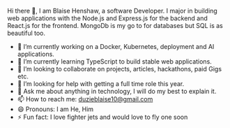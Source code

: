  Hi there 👋,
 I am  Blaise Henshaw, a software Developer. 
 I major in building web applications with the Node.js and Express.js for the backend and React.js for the frontend. 
 MongoDb is my go to for databases but SQL is as beautiful too.

 
- 🔭 I’m currently working on a Docker, Kubernetes, deployment and AI applications.
- 🌱 I’m currently learning TypeScript to build stable web applications.
- 👯 I’m looking to collaborate on projects, articles, hackathons, paid Gigs etc.
- 🤔 I’m looking for help with getting a full time role this year.
- 💬 Ask me about anything in technology, I will do my best to explain it.
- 📫 How to reach me: duzieblaise10@gmail.com
- 😄 Pronouns: I am He, Him
- ⚡ Fun fact: I love fighter jets and would love to fly one soon

<!--
**vector-10/vector-10** is a ✨ _special_ ✨ repository because its `README.md` (this file) appears on your GitHub profile.

Here are some ideas to get you started:

-->
